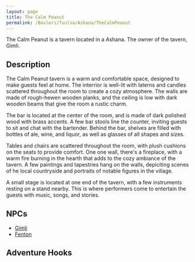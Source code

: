 ```yaml
---
layout: page
title: The Calm Peanut
permalink: /Bavleri/Tuulsa/Ashana/TheCalmPeanut
---
```

The Calm Peanut is a tavern located in a Ashana. The owner of the tavern, Gimli.

## Description
The Calm Peanut tavern is a warm and comfortable space, designed to make guests feel at home. The interrior is well-lit with laterns and candles scattered throughout the room to create a cozy atmosphere. The walls are made of rough-hewen wooden planks, and the ceiling is low with dark wooden beams that give the room a rustic charm.

The bar is located at the center of the room, and is made of dark polished wood with brass accents. A few bar stools line the counter, inviting guests to sit and chat with the bartender. Behind the bar, shelves are filled with bottles of ale, wine, and liquor, as well as glasses of all shapes and sizes.

Tables and chairs are scattered throughout the room, with plush cushions on the seats to provide comfort. One one wall, there's a fireplace, with a warm fire burning in the hearth that adds to the cozy ambiance of the tavern. A few paintings and tapestries hang on the walls, depiciting scenes of he local countryside and portraits of notable figures in the village.

A small stage is located at one end of the tavern, with a few instruments resting on a stand nearby. This is where performers come to entertain the guests with music, songs, and stories.

## NPCs

* [Gimli](NPC/Gimli)
* [Fenton](NPC/Fenton)

## Adventure Hooks


